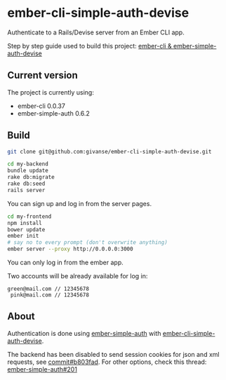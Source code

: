 ember-cli-simple-auth-devise
============================

Authenticate to a Rails/Devise server from an Ember CLI app. 

Step by step guide used to build this project: [ember-cli & ember-simple-auth-devise](http://givan.se/p/00000000)

## Current version

The project is currently using:

 * ember-cli 0.0.37
 * ember-simple-auth 0.6.2

## Build
```bash
git clone git@github.com:givanse/ember-cli-simple-auth-devise.git
```

```bash
cd my-backend
bundle update
rake db:migrate
rake db:seed
rails server
```
You can sign up and log in from the server pages.

```bash
cd my-frontend
npm install
bower update
ember init
# say no to every prompt (don't overwrite anything)
ember server --proxy http://0.0.0.0:3000
```
You can only log in from the ember app.

Two accounts will be already available for log in:
```
green@mail.com // 12345678
 pink@mail.com // 12345678
```

## About
Authentication is done using [ember-simple-auth](https://github.com/simplabs/ember-simple-auth) with [ember-cli-simple-auth-devise](https://github.com/simplabs/ember-cli-simple-auth-devise).

The backend has been disabled to send session cookies for json and xml requests, see [commit#b803fad](https://github.com/givanse/ember-cli-simple-auth-devise/commit/b803fad136d596af4d89b87ac18ca2ebe7065774). For other options, check this thread: [ember-simple-auth#201](https://github.com/simplabs/ember-simple-auth/issues/201)
